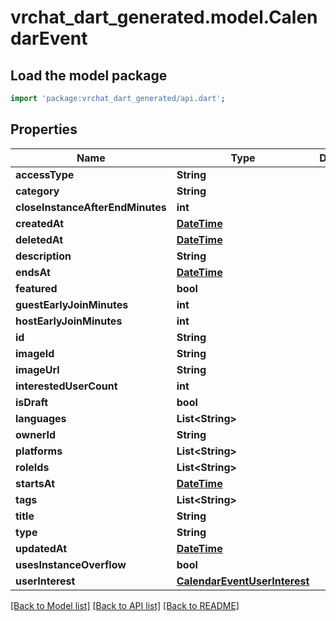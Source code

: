 # vrchat_dart_generated.model.CalendarEvent

## Load the model package
```dart
import 'package:vrchat_dart_generated/api.dart';
```

## Properties
Name | Type | Description | Notes
------------ | ------------- | ------------- | -------------
**accessType** | **String** |  | 
**category** | **String** |  | [optional] 
**closeInstanceAfterEndMinutes** | **int** |  | [optional] 
**createdAt** | [**DateTime**](DateTime.md) |  | 
**deletedAt** | [**DateTime**](DateTime.md) |  | [optional] 
**description** | **String** |  | [optional] 
**endsAt** | [**DateTime**](DateTime.md) |  | [optional] 
**featured** | **bool** |  | [optional] 
**guestEarlyJoinMinutes** | **int** |  | [optional] 
**hostEarlyJoinMinutes** | **int** |  | [optional] 
**id** | **String** |  | 
**imageId** | **String** |  | [optional] 
**imageUrl** | **String** |  | [optional] 
**interestedUserCount** | **int** |  | [optional] 
**isDraft** | **bool** |  | [optional] 
**languages** | **List&lt;String&gt;** |   | [optional] 
**ownerId** | **String** |  | [optional] 
**platforms** | **List&lt;String&gt;** |   | [optional] 
**roleIds** | **List&lt;String&gt;** |   | [optional] 
**startsAt** | [**DateTime**](DateTime.md) |  | [optional] 
**tags** | **List&lt;String&gt;** |   | [optional] 
**title** | **String** |  | 
**type** | **String** |  | [optional] 
**updatedAt** | [**DateTime**](DateTime.md) |  | [optional] 
**usesInstanceOverflow** | **bool** |  | [optional] 
**userInterest** | [**CalendarEventUserInterest**](CalendarEventUserInterest.md) |  | [optional] 

[[Back to Model list]](../README.md#documentation-for-models) [[Back to API list]](../README.md#documentation-for-api-endpoints) [[Back to README]](../README.md)


